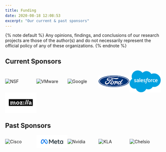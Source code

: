 ```yaml
---
title: Funding
date: 2020-08-18 12:08:53
excerpt: "Our current & past sponsors"
---
```


<style>
.flex-row p {
  display: flex;
  flex-wrap: wrap;
  justify-content: flex-start;
  align-items: center;
}

.flex-row img {
  /* default to 5 images per row */
  flex: 20%;
  max-width: 20%;

  margin: 0px;
}

@media (max-width: 800px) {
  .flex-row img {
    flex: 25%;
    max-width: 25%;
  }
}
@media (max-width: 600px) {
  .flex-row img {
    flex: 50%;
    max-width: 50%;
  }
}
</style>

{% note default %}
Any opinions, findings, and conclusions of our research projects are those of the author(s) and do not necessarily represent the official policy of any of these organizations.
{% endnote %}

## Current Sponsors

[comment]: # "Note that there must be a blank line after the div, otherwise the img tag won't be rendered"

<div class='flex-row'>

![NSF](images/nsf.png)
![VMware](images/vmware.png)
![Google](images/google.png)
![Ford](images/ford.png)
![Salesforce](images/salesforce.png)
![Mozilla](images/mozilla.png)
</div>

## Past Sponsors

<div class='flex-row'>

![Cisco](images/cisco.png)
![Meta](images/meta.png)
![Nvidia](images/nvidia.png)
![KLA](images/kla.png)
![Chelsio](images/chelsio.png)
</div>
